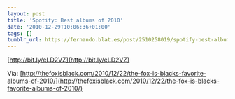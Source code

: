 ```yaml
---
layout: post
title: 'Spotify: Best albums of 2010'
date: '2010-12-29T10:06:36+01:00'
tags: []
tumblr_url: https://fernando.blat.es/post/2510258019/spotify-best-albums-of-2010
---
```

[http://bit.ly/eLD2VZ](http://bit.ly/eLD2VZ)

Vía:&nbsp;[http://thefoxisblack.com/2010/12/22/the-fox-is-blacks-favorite-albums-of-2010/](http://thefoxisblack.com/2010/12/22/the-fox-is-blacks-favorite-albums-of-2010/)
